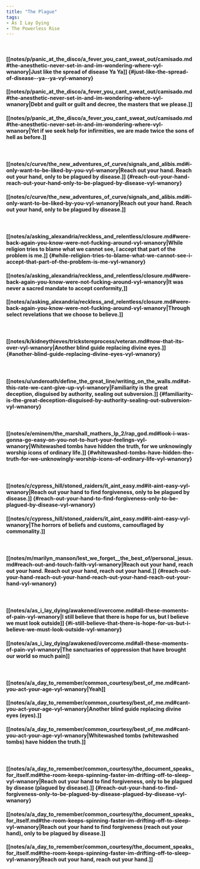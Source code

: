 ```yaml
---
title: "The Plague"
tags:
- As I Lay Dying
- The Powerless Rise
---
```

&nbsp;
#### [[notes/p/panic_at_the_disco/a_fever_you_cant_sweat_out/camisado.md#the-anesthetic-never-set-in-and-im-wondering-where-vyl-wnanory|Just like the spread of disease  Ya  Ya]] {#just-like-the-spread-of-disease--ya--ya-vyl-wnanory}
#### [[notes/p/panic_at_the_disco/a_fever_you_cant_sweat_out/camisado.md#the-anesthetic-never-set-in-and-im-wondering-where-vyl-wnanory|Debt and guilt or guilt and decree, the masters that we please.]]
#### [[notes/p/panic_at_the_disco/a_fever_you_cant_sweat_out/camisado.md#the-anesthetic-never-set-in-and-im-wondering-where-vyl-wnanory|Yet if we seek help for infirmities, we are made twice the sons of hell as before.]]
&nbsp;
#### [[notes/c/curve/the_new_adventures_of_curve/signals_and_alibis.md#i-only-want-to-be-liked-by-you-vyl-wnanory|Reach out your hand. Reach out your hand, only to be plagued by disease.]] {#reach-out-your-hand-reach-out-your-hand-only-to-be-plagued-by-disease-vyl-wnanory}
#### [[notes/c/curve/the_new_adventures_of_curve/signals_and_alibis.md#i-only-want-to-be-liked-by-you-vyl-wnanory|Reach out your hand. Reach out your hand, only to be plagued by disease.]]
&nbsp;
#### [[notes/a/asking_alexandria/reckless_and_relentless/closure.md#were-back-again-you-know-were-not-fucking-around-vyl-wnanory|While religion tries to blame what we cannot see, I accept that part of the problem is me.]] {#while-religion-tries-to-blame-what-we-cannot-see-i-accept-that-part-of-the-problem-is-me-vyl-wnanory}
#### [[notes/a/asking_alexandria/reckless_and_relentless/closure.md#were-back-again-you-know-were-not-fucking-around-vyl-wnanory|It was never a sacred mandate to accept conformity,]]
#### [[notes/a/asking_alexandria/reckless_and_relentless/closure.md#were-back-again-you-know-were-not-fucking-around-vyl-wnanory|Through select revelations that we choose to believe.]]
&nbsp;
#### [[notes/k/kidneythieves/trickstereprocess/veteran.md#now-that-its-over-vyl-wnanory|Another blind guide replacing divine eyes.]] {#another-blind-guide-replacing-divine-eyes-vyl-wnanory}
&nbsp;
#### [[notes/u/underoath/define_the_great_line/writing_on_the_walls.md#at-this-rate-we-cant-give-up-vyl-wnanory|Familiarity is the great deception, disguised by authority, sealing out subversion.]] {#familiarity-is-the-great-deception-disguised-by-authority-sealing-out-subversion-vyl-wnanory}
&nbsp;
#### [[notes/e/eminem/the_marshall_mathers_lp_2/rap_god.md#look-i-was-gonna-go-easy-on-you-not-to-hurt-your-feelings-vyl-wnanory|Whitewashed tombs have hidden the truth, for we unknowingly worship icons of ordinary life.]] {#whitewashed-tombs-have-hidden-the-truth-for-we-unknowingly-worship-icons-of-ordinary-life-vyl-wnanory}
&nbsp;
#### [[notes/c/cypress_hill/stoned_raiders/it_aint_easy.md#it-aint-easy-vyl-wnanory|Reach out your hand to find forgiveness, only to be plagued by disease.]] {#reach-out-your-hand-to-find-forgiveness-only-to-be-plagued-by-disease-vyl-wnanory}
#### [[notes/c/cypress_hill/stoned_raiders/it_aint_easy.md#it-aint-easy-vyl-wnanory|The horrors of beliefs and customs, camouflaged by commonality.]]
&nbsp;
#### [[notes/m/marilyn_manson/lest_we_forget__the_best_of/personal_jesus.md#reach-out-and-touch-faith-vyl-wnanory|Reach out your hand, reach out your hand. Reach out your hand, reach out your hand.]] {#reach-out-your-hand-reach-out-your-hand-reach-out-your-hand-reach-out-your-hand-vyl-wnanory}
&nbsp;
#### [[notes/a/as_i_lay_dying/awakened/overcome.md#all-these-moments-of-pain-vyl-wnanory|I still believe that there is hope for us, but I believe we must look outside]] {#i-still-believe-that-there-is-hope-for-us-but-i-believe-we-must-look-outside-vyl-wnanory}
#### [[notes/a/as_i_lay_dying/awakened/overcome.md#all-these-moments-of-pain-vyl-wnanory|The sanctuaries of oppression that have brought our world so much pain]]
&nbsp;
#### [[notes/a/a_day_to_remember/common_courtesy/best_of_me.md#cant-you-act-your-age-vyl-wnanory|Yeah]]
#### [[notes/a/a_day_to_remember/common_courtesy/best_of_me.md#cant-you-act-your-age-vyl-wnanory|Another blind guide replacing divine eyes (eyes).]]
#### [[notes/a/a_day_to_remember/common_courtesy/best_of_me.md#cant-you-act-your-age-vyl-wnanory|Whitewashed tombs (whitewashed tombs) have hidden the truth.]]
&nbsp;
#### [[notes/a/a_day_to_remember/common_courtesy/the_document_speaks_for_itself.md#the-room-keeps-spinning-faster-im-drifting-off-to-sleep-vyl-wnanory|Reach out your hand to find forgiveness, only to be plagued by disease (plagued by disease).]] {#reach-out-your-hand-to-find-forgiveness-only-to-be-plagued-by-disease-plagued-by-disease-vyl-wnanory}
#### [[notes/a/a_day_to_remember/common_courtesy/the_document_speaks_for_itself.md#the-room-keeps-spinning-faster-im-drifting-off-to-sleep-vyl-wnanory|Reach out your hand to find forgiveness (reach out your hand), only to be plagued by disease.]]
#### [[notes/a/a_day_to_remember/common_courtesy/the_document_speaks_for_itself.md#the-room-keeps-spinning-faster-im-drifting-off-to-sleep-vyl-wnanory|Reach out your hand, reach out your hand.]]
